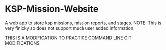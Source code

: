 # KSP-Mission-Website
 
A web app to store ksp missions, mission reports, and stages. NOTE: This is very finicky so does not support much user added information.

THIS IS A MODIFICATION TO PRACTICE COMMAND LINE GIT MODIFICATIONS